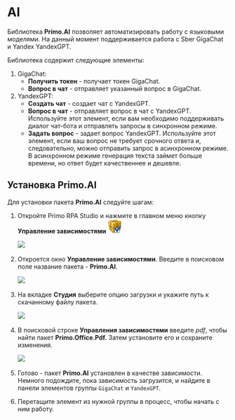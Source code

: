 # AI

Библиотека **Primo.AI** позволяет автоматизировать работу с языковыми моделями. На данный момент поддерживается работа с Sber GigaChat и Yandex YandexGPT.

Библиотека содержит следующие элементы:

1. GigaChat:
   * **Получить токен** - получает токен GigaChat.
   * **Вопрос в чат** - отправляет указанный вопрос в GigaChat.
2. YandexGPT:
   * **Создать чат** - создает чат с YandexGPT.
   * **Вопрос в чат** - отправляет вопрос в чат с YandexGPT. Используйте этот элемент, если вам необходимо поддерживать диалог чат-бота и отправлять запросы в синхронном режиме.
   * **Задать вопрос** - задает вопрос YandexGPT. Используйте этот элемент, если ваш вопрос не требует срочного ответа и, следовательно, можно отправить запрос в асинхронном режиме. В асинхронном режиме генерация текста займет больше времени, но ответ будет качественнее и дешевле.


## Установка Primo.AI

Для установки пакета **Primo.AI** следуйте шагам:

1. Откройте Primo RPA Studio и нажмите в главном меню кнопку **Управление зависимостями** <img src="../../../.gitbook/assets/managePackages32.png" alt="" data-size="line">

   ![](<../../../.gitbook/assets1/>)

2. Откроется окно **Управление зависимостями**. Введите в поисковом поле название пакета - **Primo.AI**.

   ![](<../../../.gitbook/assets1/>)

3. На вкладке **Студия** выберите опцию загрузки и укажите путь к скачанному файлу пакета.

   ![](<../../../.gitbook/assets1/>)


4. В поисковой строке **Управления зависимостями** введите *pdf*, чтобы найти пакет **Primo.Office.Pdf.** Затем установите его и сохраните изменения. 

   ![](<../../../.gitbook/assets1/>)
 
5. Готово - пакет **Primo.AI** установлен в качестве зависимости. Немного подождите, пока зависимость загрузится, и найдите в панели элементов группы `GigaChat` и `YandexGPT`.

6. Перетащите элемент из нужной группы в процесс, чтобы начать с ним работу.


